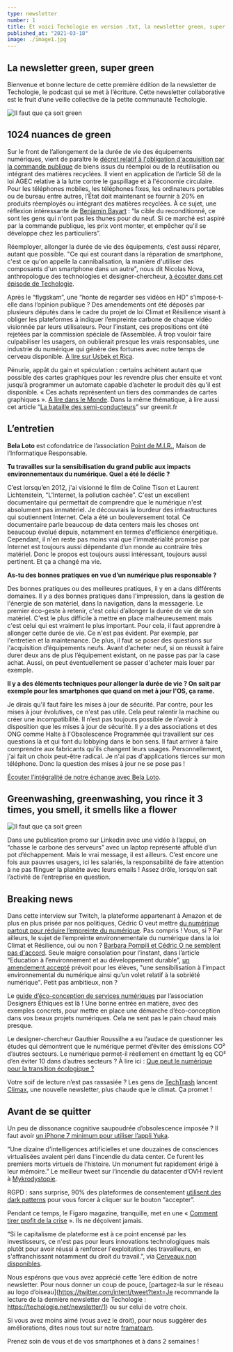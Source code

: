 ```yaml
---
type: newsletter
number: 1
title: Et voici Techologie en version .txt, la newsletter green, super green
published_at: "2021-03-18"
image: ./image1.jpg
---
```


## La newsletter green, super green

Bienvenue et bonne lecture de cette première édition de la newsletter de Techologie, le podcast qui se met à l’écriture. Cette newsletter collaborative est le fruit d’une veille collective de la petite communauté Techologie.

![Il faut que ça soit green](./image1.jpg)

## 1024 nuances de green

Sur le front de l’allongement de la durée de vie des équipements numériques, vient de paraître le [décret relatif à l'obligation d'acquisition par la commande publique](https://www.legifrance.gouv.fr/jorf/id/JORFTEXT000043231546) de biens issus du réemploi ou de la réutilisation ou intégrant des matières recyclées. Il vient en application de l’article 58 de la loi AGEC relative à la lutte contre le gaspillage et à l'économie circulaire. Pour les téléphones mobiles, les téléphones fixes, les ordinateurs portables ou de bureau entre autres, l’État doit maintenant se fournir à 20% en produits réemployés ou intégrant des matières recyclées. À ce sujet, une réflexion intéressante de [Benjamin Bayart](https://twitter.com/bayartb/status/1364658036669894663?s=20) : “la cible du reconditionné, ce sont les gens qui n'ont pas les thunes pour du neuf. Si ce marché est aspiré par la commande publique, les prix vont monter, et empêcher qu'il se développe chez les particuliers”. 

Réemployer, allonger la durée de vie des équipements, c’est aussi réparer, autant que possible. "Ce qui est courant dans la réparation de smartphone, c'est ce qu'on appelle la cannibalisation, la manière d'utiliser des composants d'un smartphone dans un autre", nous dit Nicolas Nova, anthropologue des technologies et designer-chercheur, [à écouter dans cet épisode de Techologie](https://techologie.net/episodes/45-anthropologie-du-smartphone).

Après le “flygskam”, une “honte de regarder ses vidéos en HD” s'impose-t-elle dans l’opinion publique ? Des amendements ont été déposés par plusieurs députés dans le cadre du projet de loi Climat et Résilience visant à obliger les plateformes à indiquer l’empreinte carbone de chaque vidéo visionnée par leurs utilisateurs. Pour l’instant, ces propositions ont été rejetées par la commission spéciale de l’Assemblée. À trop vouloir faire culpabiliser les usagers, on oublierait presque les vrais responsables, une industrie du numérique qui génère des fortunes avec notre temps de cerveau disponible. [À lire sur Usbek et Rica](https://usbeketrica.com/fr/article/des-deputes-veulent-obliger-les-plateformes-a-afficher-l-empreinte-carbone-de-leurs-videos).

Pénurie, appât du gain et spéculation : certains achètent autant que possible des cartes graphiques pour les revendre plus cher ensuite et vont jusqu’à programmer un automate capable d’acheter le produit dès qu'il est disponible. « Ces achats représentent un tiers des commandes de cartes graphiques ». [A lire dans le Monde](https://www.lemonde.fr/pixels/article/2021/03/09/cinq-questions-sur-la-penurie-historique-des-consoles-et-cartes-graphiques_6072511_4408996.html). Dans la même thématique, à lire aussi cet article “[La bataille des semi-conducteurs](https://www.greenit.fr/2021/03/09/la-bataille-des-semi-conducteurs/)” sur greenit.fr

## L’entretien

**Bela Loto** est cofondatrice de l’association [Point de M.I.R.](https://www.point-de-mir.com/), Maison de l’Informatique Responsable.

**Tu travailles sur la sensibilisation du grand public aux impacts environnementaux du numérique. Quel a été le déclic ?**

C’est lorsqu’en 2012, j'ai visionné le film de Coline Tison et Laurent Lichtenstein, “L'Internet, la pollution cachée”. C'est un excellent documentaire qui permettait de comprendre que le numérique n'est absolument pas immatériel. Je découvrais la lourdeur des infrastructures qui soutiennent Internet. Cela a été un bouleversement total. Ce documentaire parle beaucoup de data centers mais les choses ont beaucoup évolué depuis, notamment en termes d'efficience énergétique. Cependant, il n'en reste pas moins vrai que l'immatérialité promise par Internet est toujours aussi dépendante d’un monde au contraire très matériel. Donc le propos est toujours aussi intéressant, toujours aussi pertinent. Et ça a changé ma vie.

**As-tu des bonnes pratiques en vue d’un numérique plus responsable ?**

Des bonnes pratiques ou des meilleures pratiques, il y en a dans différents domaines. Il y a des bonnes pratiques dans l'impression, dans la gestion de l'énergie de son matériel, dans la navigation, dans la messagerie. Le premier éco-geste à retenir, c'est celui d’allonger la durée de vie de son matériel. C'est le plus difficile à mettre en place malheureusement mais c'est celui qui est vraiment le plus important. Pour cela, il faut apprendre à allonger cette durée de vie. Ce n'est pas évident. Par exemple, par l'entretien et la maintenance. De plus, il faut se poser des questions sur l'acquisition d’équipements neufs. Avant d’acheter neuf, si on réussit à faire durer deux ans de plus l’équipement existant, on ne passe pas par la case achat. Aussi, on peut éventuellement se passer d'acheter mais louer par exemple.

**Il y a des éléments techniques pour allonger la durée de vie ? On sait par exemple pour les smartphones que quand on met à jour l'OS, ça rame.**

Je dirais qu'il faut faire les mises à jour de sécurité. Par contre, pour les mises à jour évolutives, ce n'est pas utile. Cela peut ralentir la machine ou créer une incompatibilité. Il n’est pas toujours possible de n’avoir à disposition que les mises à jour de sécurité. Il y a des associations et des ONG comme Halte à l'Obsolescence Programmée qui travaillent sur ces questions là et qui font du lobbying dans le bon sens. Il faut arriver à faire comprendre aux fabricants qu'ils changent leurs usages. Personnellement, j'ai fait un choix peut-être radical. Je n'ai pas d'applications tierces sur mon téléphone. Donc la question des mises à jour ne se pose pas !

[Écouter l’intégralité de notre échange avec Bela Loto](https://techologie.net/episodes/7-se-sensibiliser-au-numerique-responsable.html).

## Greenwashing, greenwashing, you rince it 3 times, you smell, it smells like a flower

![Il faut que ça soit green](./image2.png)

Dans une publication promo sur Linkedin avec une vidéo à l’appui, on “chasse le carbone des serveurs” avec un laptop représenté affublé d’un pot d’échappement. Mais le vrai message, il est ailleurs. C’est encore une fois aux pauvres usagers, ici les salariés, la responsabilité de faire attention à ne pas flinguer la planète avec leurs emails ! Assez drôle, lorsqu’on sait l’activité de l’entreprise en question.

## Breaking news

Dans cette interview sur Twitch, la plateforme appartenant à Amazon et de plus en plus prisée par nos politiques, Cédric O veut mettre [du numérique partout pour réduire l’empreinte du numérique](https://www.twitch.tv/videos/942981742). Pas compris ! Vous, si ? Par ailleurs, le sujet de l’empreinte environnementale du numérique dans la loi Climat et Résilience, oui ou non ? [Barbara Pompili et Cédric O ne semblent pas d'accord](https://twitter.com/CommownFR/status/1369623635242192904?s=20). Seule maigre consolation pour l’instant, dans l’article “Education à l’environnement et au développement durable”, [un amendement accepté](https://www.banquedesterritoires.fr/climat-et-resilience-le-projet-de-loi-entre-les-mains-de-la-commission-speciale-lassemblee) prévoit pour les élèves, "une sensibilisation à l’impact environnemental du numérique ainsi qu’un volet relatif à la sobriété numérique". Petit pas ambitieux, non ?

Le [guide d’éco-conception de services numériques](https://eco-conception.designersethiques.org/guide/) par l’association Designers Éthiques est là ! Une bonne entrée en matière, avec des exemples concrets, pour mettre en place une démarche d’éco-conception dans vos beaux projets numériques. Cela ne sent pas le pain chaud mais presque.

Le designer-chercheur Gauthier Roussilhe a eu l’audace de questionner les études qui démontrent que le numérique permet d’éviter des émissions CO² d’autres secteurs. Le numérique permet-il réellement en émettant 1g eq CO² d’en éviter 10 dans d’autres secteurs ? À lire ici : [Que peut le numérique pour la transition écologique ?](https://gauthierroussilhe.com/pdf/NTE-Mars2021.pdf)

Votre soif de lecture n’est pas rassasiée ? Les gens de [TechTrash](https://www.techtrash.fr/) lancent [Climax](https://www.kisskissbankbank.com/fr/projects/climax-la-newsletter-plus-chaude-que-le-climat), une nouvelle newsletter, plus chaude que le climat. Ça promet !

## Avant de se quitter

Un peu de dissonance cognitive saupoudrée d’obsolescence imposée ? Il faut avoir [un iPhone 7 minimum pour utiliser l’appli Yuka](https://twitter.com/arnaudforaison/status/1351817712662667265).

“Une dizaine d'intelligences artificielles et une douzaines de consciences virtualisées avaient péri dans l'incendie du data center. Ce furent les premiers morts virtuels de l'histoire. Un monument fut rapidement érigé à leur mémoire.” Le meilleur tweet sur l’incendie du datacenter d’OVH revient à [Mykrodystopie](https://twitter.com/mikrodystopies/status/1369575789071638535?s=20).

RGPD : sans surprise, 90% des plateformes de consentement [utilisent des dark patterns](https://arxiv.org/abs/2001.02479) pour vous forcer à cliquer sur le bouton “accepter”.

Pendant ce temps, le Figaro magazine, tranquille, met en une « [Comment tirer profit de la crise](https://twitter.com/VinceJarousseau/status/1368491408965971969/photo/1) ». Ils ne déçoivent jamais.

“Si le capitalisme de plateforme est à ce point encensé par les investisseurs, ce n'est pas pour leurs innovations technologiques mais plutôt pour avoir réussi à renforcer l'exploitation des travailleurs, en s'affranchissant notamment du droit du travail.”, via [Cerveaux non disponibles](https://twitter.com/CerveauxNon/status/1369282122981203972?s=20).

Nous espérons que vous avez apprécié cette 1ère édition de notre newsletter. Pour nous donner un coup de pouce, [partagez-la sur le réseau au logo d’oiseau](https://twitter.com/intent/tweet?text=Je recommande la lecture de la dernière newsletter de Techologie : https://techologie.net/newsletter/1) ou sur celui de votre choix.

Si vous avez moins aimé (vous avez le droit), pour nous suggérer des améliorations, dites nous tout sur notre [framateam](https://framateam.org/techologie/).

Prenez soin de vous et de vos smartphones et à dans 2 semaines !
